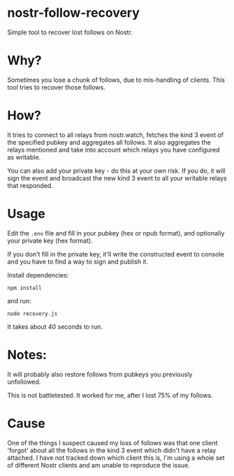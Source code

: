 # nostr-follow-recovery

Simple tool to recover lost follows on Nostr.

# Why?

Sometimes you lose a chunk of follows, due to mis-handling of clients. This tool tries to recover those follows.

# How?

It tries to connect to all relays from nostr.watch, fetches the kind 3 event of the specified pubkey and aggregates all follows. It also aggregates the relays mentioned and take into account which relays you have configured as writable.

You can also add your private key - do this at your own risk. If you do, it will sign the event and broadcast the new kind 3 event to all your writable relays that responded.

# Usage

Edit the `.env` file and fill in your pubkey (hex or npub format), and optionally your private key (hex format). 

If you don't fill in the private key, it'll write the constructed event to console and you have to find a way to sign and publish it.

Install dependencies:

`npm install`

and run:

`node recovery.js`

It takes about 40 seconds to run.

# Notes:

It will probably also restore follows from pubkeys you previously unfollowed.

This is not battletested. It worked for me, after I lost 75% of my follows.

# Cause

One of the things I suspect caused my loss of follows was that one client 'forgot' about all the follows in the kind 3 event which didn't have a relay attached. I have not tracked down which client this is, I'm using a whole set of different Nostr clients and am unable to reproduce the issue.
